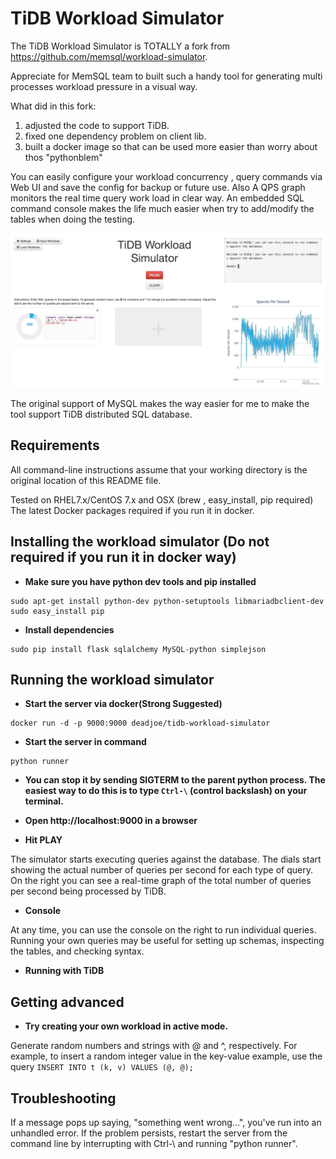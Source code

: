 TiDB  Workload Simulator
====================

The TiDB Workload Simulator is TOTALLY a fork from https://github.com/memsql/workload-simulator.  

Appreciate for MemSQL team to built such a handy tool for generating multi processes workload pressure in a visual way.

What did in this fork:

1. adjusted the code to support TiDB.
2. fixed one dependency problem on client lib.
3. built a docker image so that can be used more easier than worry about thos "pythonblem"  

You can easily configure your workload concurrency , query commands via Web UI and save the config for backup or future use. Also A QPS graph monitors the real time query work load in clear way.  An embedded  SQL  command console makes the life much easier when try to add/modify the tables when doing the testing.

![alt text](https://github.com/deadjoe/tidb-workload-simulator/blob/master/screenshots.png)


The original support of MySQL makes the way easier for me to make the tool support TiDB distributed SQL database.

Requirements
------------

All command-line instructions assume that your working directory is the original location of this README file.

Tested on  RHEL7.x/CentOS 7.x and OSX (brew , easy_install, pip required)
The latest Docker packages required if you run it in docker.


Installing the workload simulator (Do not required if you run it in docker way)
---------------------------------

+ **Make sure you have python dev tools and pip installed**

```
sudo apt-get install python-dev python-setuptools libmariadbclient-dev
sudo easy_install pip
```

+ **Install dependencies**

```
sudo pip install flask sqlalchemy MySQL-python simplejson
```

Running the workload simulator
--------------------
+ **Start the server via docker(Strong Suggested)**

```
docker run -d -p 9000:9000 deadjoe/tidb-workload-simulator
```

+ **Start the server in command**

```
python runner
```

+ **You can stop it by sending SIGTERM to the parent python process. The easiest way to do this is to type `Ctrl-\` (control backslash) on your terminal.**


+ **Open http://localhost:9000 in a browser**

+ **Hit PLAY**

The simulator starts executing queries against the database. The dials start showing the actual number of queries per second for each type of query. On the right you can see a real-time graph of the total number of queries per second being processed by TiDB.

+ **Console**

At any time, you can use the console on the right to run individual queries. Running your own queries may be useful for setting up schemas, inspecting the tables, and checking syntax.

+ **Running with TiDB**


Getting advanced
------------------------

+ **Try creating your own workload in active mode.**

Generate random numbers and strings with @ and ^, respectively. For example, to insert a random integer value in the key-value example, use the query `INSERT INTO t (k, v) VALUES (@, @);`

Troubleshooting
-------------------

If a message pops up saying, "something went wrong...", you've run into an unhandled error. If the problem persists, restart the server from the command line by interrupting with Ctrl-\ and running "python runner".
